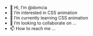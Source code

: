 - 👋 Hi, I’m @domcia
- 👀 I’m interested in CSS animation
- 🌱 I’m currently learning CSS animation
- 💞️ I’m looking to collaborate on ...
- 📫 How to reach me ...

<!---
domcia/domcia is a ✨ special ✨ repository because its `README.md` (this file) appears on your GitHub profile.
You can click the Preview link to take a look at your changes.
--->
